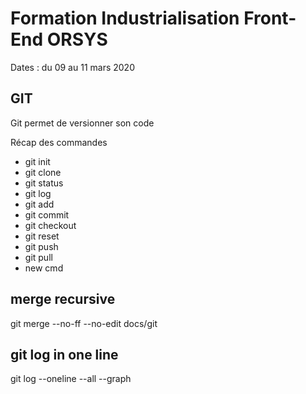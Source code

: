 # Formation Industrialisation Front-End ORSYS

Dates : du 09 au 11 mars 2020

## GIT

Git permet de versionner son code

Récap des commandes

* git init
* git clone
* git status
* git log
* git add
* git commit
* git checkout
* git reset
* git push
* git pull
* new cmd
## merge recursive
git merge --no-ff --no-edit docs/git
## git log in one line
git log --oneline --all --graph

